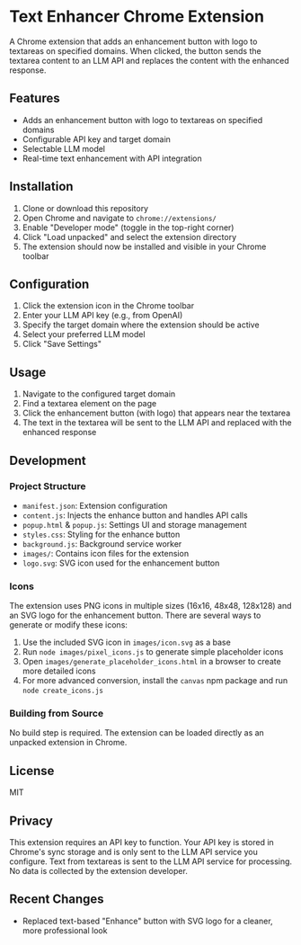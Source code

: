 # Text Enhancer Chrome Extension

A Chrome extension that adds an enhancement button with logo to textareas on specified domains. When clicked, the button sends the textarea content to an LLM API and replaces the content with the enhanced response.

## Features

- Adds an enhancement button with logo to textareas on specified domains
- Configurable API key and target domain
- Selectable LLM model
- Real-time text enhancement with API integration

## Installation

1. Clone or download this repository
2. Open Chrome and navigate to `chrome://extensions/`
3. Enable "Developer mode" (toggle in the top-right corner)
4. Click "Load unpacked" and select the extension directory
5. The extension should now be installed and visible in your Chrome toolbar

## Configuration

1. Click the extension icon in the Chrome toolbar
2. Enter your LLM API key (e.g., from OpenAI)
3. Specify the target domain where the extension should be active
4. Select your preferred LLM model
5. Click "Save Settings"

## Usage

1. Navigate to the configured target domain
2. Find a textarea element on the page
3. Click the enhancement button (with logo) that appears near the textarea
4. The text in the textarea will be sent to the LLM API and replaced with the enhanced response

## Development

### Project Structure

- `manifest.json`: Extension configuration
- `content.js`: Injects the enhance button and handles API calls
- `popup.html` & `popup.js`: Settings UI and storage management
- `styles.css`: Styling for the enhance button
- `background.js`: Background service worker
- `images/`: Contains icon files for the extension
- `logo.svg`: SVG icon used for the enhancement button

### Icons

The extension uses PNG icons in multiple sizes (16x16, 48x48, 128x128) and an SVG logo for the enhancement button. There are several ways to generate or modify these icons:

1. Use the included SVG icon in `images/icon.svg` as a base
2. Run `node images/pixel_icons.js` to generate simple placeholder icons
3. Open `images/generate_placeholder_icons.html` in a browser to create more detailed icons
4. For more advanced conversion, install the `canvas` npm package and run `node create_icons.js`

### Building from Source

No build step is required. The extension can be loaded directly as an unpacked extension in Chrome.

## License

MIT

## Privacy

This extension requires an API key to function. Your API key is stored in Chrome's sync storage and is only sent to the LLM API service you configure. Text from textareas is sent to the LLM API service for processing. No data is collected by the extension developer.

## Recent Changes

- Replaced text-based "Enhance" button with SVG logo for a cleaner, more professional look
